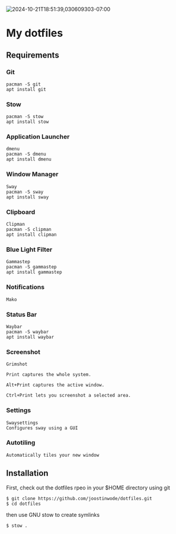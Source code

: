 ![2024-10-21T18:51:39,030609303-07:00](https://github.com/user-attachments/assets/d61983f0-e104-4338-8968-e70d1f2a4ae2)


# My dotfiles 

## Requirements 

### Git
```
pacman -S git
apt install git
```

### Stow
```
pacman -S stow
apt install stow
```
### Application Launcher
```
dmenu
pacman -S dmenu
apt install dmenu
```

### Window Manager
```
Sway
pacman -S sway
apt install sway
```

### Clipboard
```
Clipman
pacman -S clipman
apt install clipman
```

### Blue Light Filter
```
Gammastep
pacman -S gammastep
apt install gammastep
```

### Notifications
```
Mako
```
### Status Bar
```
Waybar
pacman -S waybar
apt install waybar
```

### Screenshot
```
Grimshot

Print captures the whole system.

Alt+Print captures the active window.

Ctrl+Print lets you screenshot a selected area.
```

### Settings
```
Swaysettings
Configures sway using a GUI
```

### Autotiling
```
Automatically tiles your new window
```

## Installation

First, check out the dotfiles rpeo in your $HOME directory using git

```
$ git clone https://github.com/joostinwode/dotfiles.git
$ cd dotfiles
```

then use GNU stow to create symlinks

```
$ stow .
```



